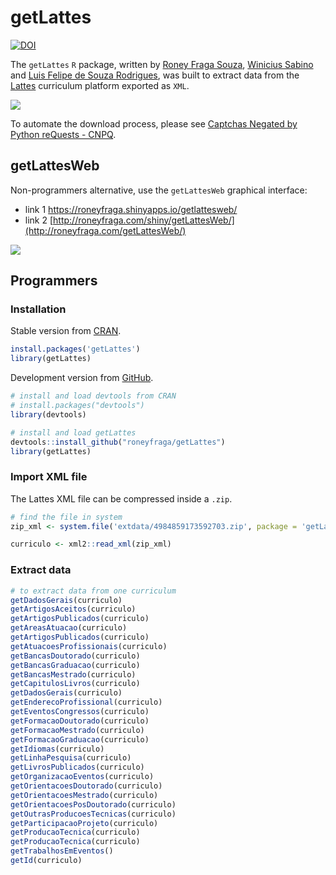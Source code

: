 
<!-- README.md is generated from README.Rmd. Please edit that file -->

# getLattes

<!-- badges: start -->

[![DOI](https://zenodo.org/badge/258844181.svg)](https://zenodo.org/badge/latestdoi/258844181)
<!-- badges: end -->

The `getLattes` `R` package, written by [Roney Fraga
Souza](http://roneyfraga.com), [Winicius
Sabino](https://stackoverflow.com/users/9278241/winicius-sabino) and
[Luis Felipe de Souza
Rodrigues](https://www.linkedin.com/in/luis-felipe-de-souza-rodrigues-535a34180/),
was built to extract data from the [Lattes](http://lattes.cnpq.br/)
curriculum platform exported as `XML`.

![](http://roneyfraga.com/volume/keep_it/lattes_busca_curriculo.gif)

To automate the download process, please see [Captchas Negated by Python
reQuests - CNPQ](https://github.com/josefson/CNPQ).

## getLattesWeb

Non-programmers alternative, use the `getLattesWeb` graphical interface:

- link 1 <https://roneyfraga.shinyapps.io/getlattesweb/>
- link 2
  [http://roneyfraga.com/shiny/getLattesWeb/](http://roneyfraga.com/getLattesWeb/)

![](http://roneyfraga.com/volume/keep_it/getLattesWeb_exemplo.gif)

## Programmers

### Installation

Stable version from [CRAN](https://cran.r-project.org/).

``` r
install.packages('getLattes')
library(getLattes)
```

Development version from
[GitHub](https://github.com/roneyfraga/getLattes).

``` r
# install and load devtools from CRAN
# install.packages("devtools")
library(devtools)

# install and load getLattes
devtools::install_github("roneyfraga/getLattes")
library(getLattes)
```

### Import XML file

The Lattes XML file can be compressed inside a `.zip`.

``` r
# find the file in system
zip_xml <- system.file('extdata/4984859173592703.zip', package = 'getLattes')

curriculo <- xml2::read_xml(zip_xml)
```

### Extract data

``` r
# to extract data from one curriculum 
getDadosGerais(curriculo)
getArtigosAceitos(curriculo)
getArtigosPublicados(curriculo)
getAreasAtuacao(curriculo)
getArtigosPublicados(curriculo)
getAtuacoesProfissionais(curriculo)
getBancasDoutorado(curriculo)
getBancasGraduacao(curriculo)
getBancasMestrado(curriculo)
getCapitulosLivros(curriculo)
getDadosGerais(curriculo)
getEnderecoProfissional(curriculo)
getEventosCongressos(curriculo)
getFormacaoDoutorado(curriculo)
getFormacaoMestrado(curriculo)
getFormacaoGraduacao(curriculo)
getIdiomas(curriculo)
getLinhaPesquisa(curriculo)
getLivrosPublicados(curriculo)
getOrganizacaoEventos(curriculo)
getOrientacoesDoutorado(curriculo)
getOrientacoesMestrado(curriculo)
getOrientacoesPosDoutorado(curriculo)
getOutrasProducoesTecnicas(curriculo)
getParticipacaoProjeto(curriculo)
getProducaoTecnica(curriculo)
getProducaoTecnica(curriculo)
getTrabalhosEmEventos()
getId(curriculo)
```
